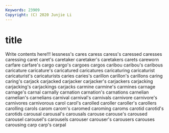 ```yaml
---
Keywords: 23909
Copyright: (C) 2020 Junjie Li
---
```


# title

Write contents here!!!
lessness's 
cares 
caress 
caress's 
caressed 
caresses 
caressing 
caret 
caret's 
caretaker
caretaker's 
caretakers 
carets 
careworn 
carfare 
carfare's 
cargo 
cargo's 
cargoes 
cargos
caribou 
caribou's 
caribous 
caricature 
caricature's 
caricatured 
caricatures 
caricaturing 
caricaturist 
caricaturist's
caricaturists 
caries 
caries's 
carillon 
carillon's 
carillons 
caring 
caring's 
carjack 
carjacked
carjacker 
carjacker's 
carjackers 
carjacking 
carjacking's 
carjackings 
carjacks 
carmine 
carmine's 
carmines
carnage 
carnage's 
carnal 
carnally 
carnation 
carnation's 
carnations 
carnelian 
carnelian's 
carnelians
carnival 
carnival's 
carnivals 
carnivore 
carnivore's 
carnivores 
carnivorous 
carol 
carol's 
carolled
caroller 
caroller's 
carollers 
carolling 
carols 
carom 
carom's 
caromed 
caroming 
caroms
carotid 
carotid's 
carotids 
carousal 
carousal's 
carousals 
carouse 
carouse's 
caroused 
carousel
carousel's 
carousels 
carouser 
carouser's 
carousers 
carouses 
carousing 
carp 
carp's 
carpal

